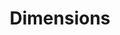 ---
title: "Dimensions"
weight: 4
menu:
  guides:
    parent: "server"
    identifier: "cloud_dimensions"
    title: "Dimensions"
---